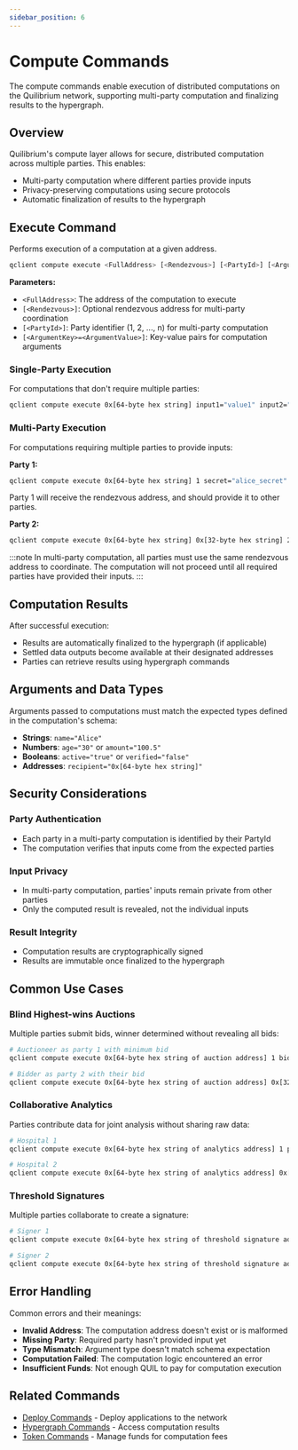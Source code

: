 ```yaml
---
sidebar_position: 6
---
```


# Compute Commands

The compute commands enable execution of distributed computations on the Quilibrium network, supporting multi-party computation and finalizing results to the hypergraph.

## Overview

Quilibrium's compute layer allows for secure, distributed computation across multiple parties.
This enables:
- Multi-party computation where different parties provide inputs
- Privacy-preserving computations using secure protocols
- Automatic finalization of results to the hypergraph

## Execute Command

Performs execution of a computation at a given address.

```bash
qclient compute execute <FullAddress> [<Rendezvous>] [<PartyId>] [<ArgumentKey>=<ArgumentValue>]
```

**Parameters:**
- `<FullAddress>`: The address of the computation to execute
- `[<Rendezvous>]`: Optional rendezvous address for multi-party coordination
- `[<PartyId>]`: Party identifier (1, 2, ..., n) for multi-party computation
- `[<ArgumentKey>=<ArgumentValue>]`: Key-value pairs for computation arguments

### Single-Party Execution

For computations that don't require multiple parties:

```bash
qclient compute execute 0x[64-byte hex string] input1="value1" input2="value2"
```

### Multi-Party Execution

For computations requiring multiple parties to provide inputs:

**Party 1:**
```bash
qclient compute execute 0x[64-byte hex string] 1 secret="alice_secret"
```

Party 1 will receive the rendezvous address, and should provide it to other parties.

**Party 2:**
```bash
qclient compute execute 0x[64-byte hex string] 0x[32-byte hex string] 2 secret="bob_secret"
```

:::note
In multi-party computation, all parties must use the same rendezvous address to coordinate.
The computation will not proceed until all required parties have provided their inputs.
:::

## Computation Results

After successful execution:
- Results are automatically finalized to the hypergraph (if applicable)
- Settled data outputs become available at their designated addresses
- Parties can retrieve results using hypergraph commands

## Arguments and Data Types

Arguments passed to computations must match the expected types defined in the computation's schema:

- **Strings**: `name="Alice"`
- **Numbers**: `age="30"` or `amount="100.5"`
- **Booleans**: `active="true"` or `verified="false"`
- **Addresses**: `recipient="0x[64-byte hex string]"`

## Security Considerations

### Party Authentication
- Each party in a multi-party computation is identified by their PartyId
- The computation verifies that inputs come from the expected parties

### Input Privacy
- In multi-party computation, parties' inputs remain private from other parties
- Only the computed result is revealed, not the individual inputs

### Result Integrity
- Computation results are cryptographically signed
- Results are immutable once finalized to the hypergraph

## Common Use Cases

### Blind Highest-wins Auctions
Multiple parties submit bids, winner determined without revealing all bids:
```bash
# Auctioneer as party 1 with minimum bid
qclient compute execute 0x[64-byte hex string of auction address] 1 bid="1000"

# Bidder as party 2 with their bid
qclient compute execute 0x[64-byte hex string of auction address] 0x[32-byte hex string of rendezvous] 2 bid="1200"
```

### Collaborative Analytics
Parties contribute data for joint analysis without sharing raw data:
```bash
# Hospital 1
qclient compute execute 0x[64-byte hex string of analytics address] 1 patients="500" cases="50"

# Hospital 2
qclient compute execute 0x[64-byte hex string of analytics address] 0x[32-byte hex string of rendezvous] 2 patients="300" cases="30"
```

### Threshold Signatures
Multiple parties collaborate to create a signature:
```bash
# Signer 1
qclient compute execute 0x[64-byte hex string of threshold signature address] 1 share="0x[byte string of key share]"

# Signer 2
qclient compute execute 0x[64-byte hex string of threshold signature address] 0x[32-byte hex string of rendezvous] 2 share="[byte string of key share]"
```

## Error Handling

Common errors and their meanings:

- **Invalid Address**: The computation address doesn't exist or is malformed
- **Missing Party**: Required party hasn't provided input yet
- **Type Mismatch**: Argument type doesn't match schema expectation
- **Computation Failed**: The computation logic encountered an error
- **Insufficient Funds**: Not enough QUIL to pay for computation execution

## Related Commands

- [Deploy Commands](/docs/run-node/qclient/commands/deploy) - Deploy applications to the network
- [Hypergraph Commands](/docs/run-node/qclient/commands/hypergraph) - Access computation results
- [Token Commands](/docs/run-node/qclient/commands/token) - Manage funds for computation fees